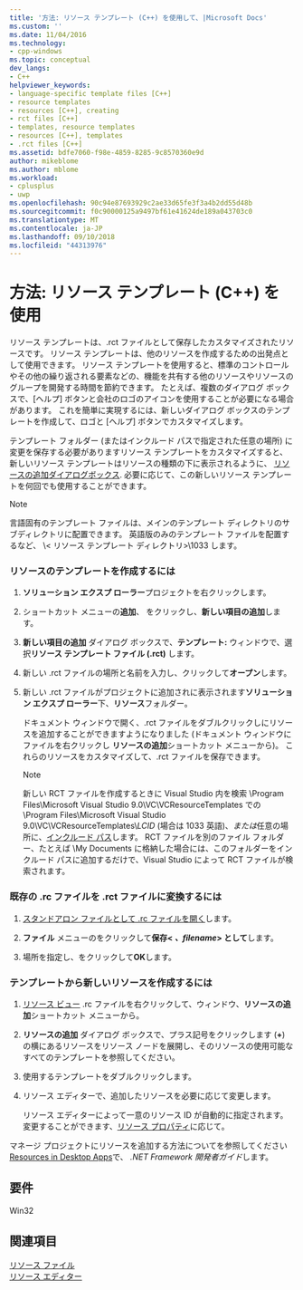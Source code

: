```yaml
---
title: '方法: リソース テンプレート (C++) を使用して、|Microsoft Docs'
ms.custom: ''
ms.date: 11/04/2016
ms.technology:
- cpp-windows
ms.topic: conceptual
dev_langs:
- C++
helpviewer_keywords:
- language-specific template files [C++]
- resource templates
- resources [C++], creating
- rct files [C++]
- templates, resource templates
- resources [C++], templates
- .rct files [C++]
ms.assetid: bdfe7060-f98e-4859-8285-9c8570360e9d
author: mikeblome
ms.author: mblome
ms.workload:
- cplusplus
- uwp
ms.openlocfilehash: 90c94e87693929c2ae33d65fe3f3a4b2dd55d48b
ms.sourcegitcommit: f0c90000125a9497bf61e41624de189a043703c0
ms.translationtype: MT
ms.contentlocale: ja-JP
ms.lasthandoff: 09/10/2018
ms.locfileid: "44313976"
---
```

# <a name="how-to-use-resource-templates-c"></a>方法: リソース テンプレート (C++) を使用

リソース テンプレートは、.rct ファイルとして保存したカスタマイズされたリソースです。 リソース テンプレートは、他のリソースを作成するための出発点として使用できます。 リソース テンプレートを使用すると、標準のコントロールやその他の繰り返される要素などの、機能を共有する他のリソースやリソースのグループを開発する時間を節約できます。 たとえば、複数のダイアログ ボックスで、[ヘルプ] ボタンと会社のロゴのアイコンを使用することが必要になる場合があります。 これを簡単に実現するには、新しいダイアログ ボックスのテンプレートを作成して、ロゴと [ヘルプ] ボタンでカスタマイズします。

テンプレート フォルダー (またはインクルード パスで指定された任意の場所) に変更を保存する必要がありますリソース テンプレートをカスタマイズすると、新しいリソース テンプレートはリソースの種類の下に表示されるように、 [リソースの追加ダイアログボックス](../windows/add-resource-dialog-box.md). 必要に応じて、この新しいリソース テンプレートを何回でも使用することができます。

> [!NOTE]
> 言語固有のテンプレート ファイルは、メインのテンプレート ディレクトリのサブディレクトリに配置できます。 英語版のみのテンプレート ファイルを配置するなど、 \\< リソース テンプレート ディレクトリ\>\1033 します。

### <a name="to-create-a-template-for-resources"></a>リソースのテンプレートを作成するには

1. **ソリューション エクスプ ローラー**プロジェクトを右クリックします。

2. ショートカット メニューの**追加**、 をクリックし、**新しい項目の追加**します。

3. **新しい項目の追加** ダイアログ ボックスで、**テンプレート:** ウィンドウで、選択**リソース テンプレート ファイル (.rct)** します。

4. 新しい .rct ファイルの場所と名前を入力し、クリックして**オープン**します。

5. 新しい .rct ファイルがプロジェクトに追加されに表示されます**ソリューション エクスプ ローラー**下、**リソース**フォルダー。

   ドキュメント ウィンドウで開く、.rct ファイルをダブルクリックしにリソースを追加することができますようになりました (ドキュメント ウィンドウにファイルを右クリックし **リソースの追加**ショートカット メニューから)。 これらのリソースをカスタマイズして、.rct ファイルを保存できます。

   > [!NOTE]
   > 新しい RCT ファイルを作成するときに Visual Studio 内を検索 \Program Files\Microsoft Visual Studio 9.0\VC\VCResourceTemplates での \Program Files\Microsoft Visual Studio 9.0\VC\VCResourceTemplates\\*LCID* (場合は 1033 英語)、*または*任意の場所に、[インクルード パス](../windows/how-to-specify-include-directories-for-resources.md)します。 RCT ファイルを別のファイル フォルダー、たとえば \My Documents に格納した場合には、このフォルダーをインクルード パスに追加するだけで、Visual Studio によって RCT ファイルが検索されます。

### <a name="to-convert-an-existing-rc-file-to-an-rct-file"></a>既存の .rc ファイルを .rct ファイルに変換するには

1. [スタンドアロン ファイルとして .rc ファイルを開く](../windows/how-to-open-a-resource-script-file-outside-of-a-project-standalone.md)します。

2. **ファイル** メニューのをクリックして**保存\< *、filename*> として**します。

3. 場所を指定し、をクリックして**OK**します。

### <a name="to-create-a-new-resource-from-a-template"></a>テンプレートから新しいリソースを作成するには

1. [リソース ビュー](../windows/resource-view-window.md) .rc ファイルを右クリックして、ウィンドウ、**リソースの追加**ショートカット メニューから。

2. **リソースの追加** ダイアログ ボックスで、プラス記号をクリックします (**+**) の横にあるリソースをリソース ノードを展開し、そのリソースの使用可能なすべてのテンプレートを参照してください。

3. 使用するテンプレートをダブルクリックします。

4. リソース エディターで、追加したリソースを必要に応じて変更します。

   リソース エディターによって一意のリソース ID が自動的に指定されます。 変更することができます、[リソース プロパティ](../windows/changing-the-properties-of-a-resource.md)に応じて。

マネージ プロジェクトにリソースを追加する方法についてを参照してください[Resources in Desktop Apps](/dotnet/framework/resources/index)で、 *.NET Framework 開発者ガイド*します。

## <a name="requirements"></a>要件

Win32

## <a name="see-also"></a>関連項目

[リソース ファイル](../windows/resource-files-visual-studio.md)  
[リソース エディター](../windows/resource-editors.md)